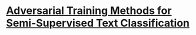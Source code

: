 # [Adversarial Training Methods for Semi-Supervised Text Classification](https://arxiv.org/pdf/1605.07725.pdf)
